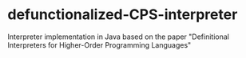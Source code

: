 # defunctionalized-CPS-interpreter

Interpreter implementation in Java based on the paper "Definitional Interpreters for Higher-Order Programming Languages"
